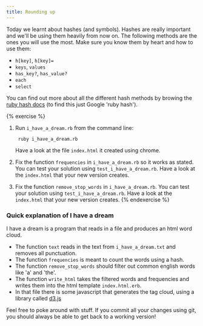 ```yaml
---
title: Rounding up
---
```


Today we learnt about hashes (and symbols). Hashes are really important and we'll be using them heavily from now on. The following methods are the ones you will use the most. Make sure you know them by heart and how to use them:

* `h[key]`, `h[key]=`
* `keys`, `values`
* `has_key?`, `has_value?`
* `each`
* `select`

You can find out more about all the different hash methods by browing the [ruby hash docs](http://www.ruby-doc.org/core-1.9.3/Hash.html) (to find this just Google 'ruby hash').

{% exercise %}
1. Run `i_have_a_dream.rb` from the command line:

        ruby i_have_a_dream.rb

    Have a look at the file `index.html` it created using chrome.
2. Fix the function `frequencies` in `i_have_a_dream.rb` so it works as stated. You can test your solution using `test_i_have_a_dream.rb`. Have a look at the `index.html` that your new version creates.
3. Fix the function `remove_stop_words` in `i_have_a_dream.rb`. You can test your solution using `test_i_have_a_dream.rb`. Have a look at the `index.html` that your new version creates.
{% endexercise %}

### Quick explanation of I have a dream

I have a dream is a program that reads in a file and produces an html word cloud.

* The function `text` reads in the text from `i_have_a_dream.txt` and removes all punctuation.
* The function `frequencies` is meant to count the words using a hash.
* The function `remove_stop_words` should filter out common english words like 'a' and 'the'.
* The function `write_html` takes the filtered words and frequencies and writes them into the html template `index.html.erb`.
* In that file there is some javascript that generates the tag cloud, using a library called [d3.js](http://d3js.org/)

Feel free to poke around with stuff. If you commit all your changes using git, you should always be able to get back to a working version!